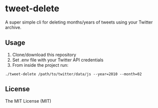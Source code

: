 # tweet-delete

A super simple cli for deleting months/years of tweets using your Twitter archive.

## Usage

  1. Clone/download this repository
  2. Set .env file with your Twitter API credentials
  3. From inside the project run:

```shell
./tweet-delete /path/to/twitter/data/js --year=2010 --month=02
```

## License

The MIT License (MIT)
